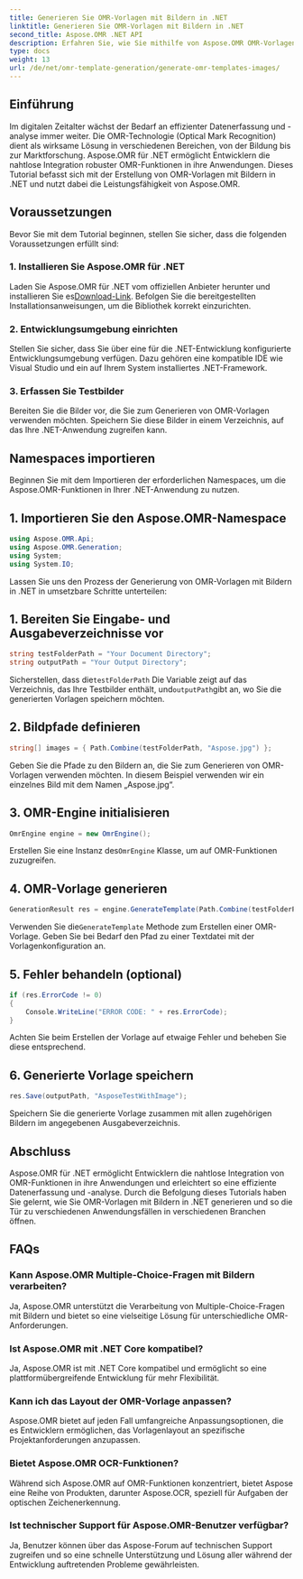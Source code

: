 ```yaml
---
title: Generieren Sie OMR-Vorlagen mit Bildern in .NET
linktitle: Generieren Sie OMR-Vorlagen mit Bildern in .NET
second_title: Aspose.OMR .NET API
description: Erfahren Sie, wie Sie mithilfe von Aspose.OMR OMR-Vorlagen mit Bildern in .NET für eine effiziente Datenerfassung und -analyse generieren. Beginnen Sie noch heute!
type: docs
weight: 13
url: /de/net/omr-template-generation/generate-omr-templates-images/
---
```

## Einführung
Im digitalen Zeitalter wächst der Bedarf an effizienter Datenerfassung und -analyse immer weiter. Die OMR-Technologie (Optical Mark Recognition) dient als wirksame Lösung in verschiedenen Bereichen, von der Bildung bis zur Marktforschung. Aspose.OMR für .NET ermöglicht Entwicklern die nahtlose Integration robuster OMR-Funktionen in ihre Anwendungen. Dieses Tutorial befasst sich mit der Erstellung von OMR-Vorlagen mit Bildern in .NET und nutzt dabei die Leistungsfähigkeit von Aspose.OMR.
## Voraussetzungen
Bevor Sie mit dem Tutorial beginnen, stellen Sie sicher, dass die folgenden Voraussetzungen erfüllt sind:
### 1. Installieren Sie Aspose.OMR für .NET
Laden Sie Aspose.OMR für .NET vom offiziellen Anbieter herunter und installieren Sie es[Download-Link](https://releases.aspose.com/omr/net/). Befolgen Sie die bereitgestellten Installationsanweisungen, um die Bibliothek korrekt einzurichten.
### 2. Entwicklungsumgebung einrichten
Stellen Sie sicher, dass Sie über eine für die .NET-Entwicklung konfigurierte Entwicklungsumgebung verfügen. Dazu gehören eine kompatible IDE wie Visual Studio und ein auf Ihrem System installiertes .NET-Framework.
### 3. Erfassen Sie Testbilder
Bereiten Sie die Bilder vor, die Sie zum Generieren von OMR-Vorlagen verwenden möchten. Speichern Sie diese Bilder in einem Verzeichnis, auf das Ihre .NET-Anwendung zugreifen kann.
## Namespaces importieren
Beginnen Sie mit dem Importieren der erforderlichen Namespaces, um die Aspose.OMR-Funktionen in Ihrer .NET-Anwendung zu nutzen.
## 1. Importieren Sie den Aspose.OMR-Namespace
```csharp
using Aspose.OMR.Api;
using Aspose.OMR.Generation;
using System;
using System.IO;
```
Lassen Sie uns den Prozess der Generierung von OMR-Vorlagen mit Bildern in .NET in umsetzbare Schritte unterteilen:
## 1. Bereiten Sie Eingabe- und Ausgabeverzeichnisse vor
```csharp
string testFolderPath = "Your Document Directory";
string outputPath = "Your Output Directory";
```
 Sicherstellen, dass die`testFolderPath` Die Variable zeigt auf das Verzeichnis, das Ihre Testbilder enthält, und`outputPath`gibt an, wo Sie die generierten Vorlagen speichern möchten.
## 2. Bildpfade definieren
```csharp
string[] images = { Path.Combine(testFolderPath, "Aspose.jpg") };
```
Geben Sie die Pfade zu den Bildern an, die Sie zum Generieren von OMR-Vorlagen verwenden möchten. In diesem Beispiel verwenden wir ein einzelnes Bild mit dem Namen „Aspose.jpg“.
## 3. OMR-Engine initialisieren
```csharp
OmrEngine engine = new OmrEngine();
```
 Erstellen Sie eine Instanz des`OmrEngine` Klasse, um auf OMR-Funktionen zuzugreifen.
## 4. OMR-Vorlage generieren
```csharp
GenerationResult res = engine.GenerateTemplate(Path.Combine(testFolderPath, "AsposeTestWithImage.txt"), images);
```
 Verwenden Sie die`GenerateTemplate` Methode zum Erstellen einer OMR-Vorlage. Geben Sie bei Bedarf den Pfad zu einer Textdatei mit der Vorlagenkonfiguration an.
## 5. Fehler behandeln (optional)
```csharp
if (res.ErrorCode != 0)
{
    Console.WriteLine("ERROR CODE: " + res.ErrorCode);
}
```
Achten Sie beim Erstellen der Vorlage auf etwaige Fehler und beheben Sie diese entsprechend.
## 6. Generierte Vorlage speichern
```csharp
res.Save(outputPath, "AsposeTestWithImage");
```
Speichern Sie die generierte Vorlage zusammen mit allen zugehörigen Bildern im angegebenen Ausgabeverzeichnis.
## Abschluss
Aspose.OMR für .NET ermöglicht Entwicklern die nahtlose Integration von OMR-Funktionen in ihre Anwendungen und erleichtert so eine effiziente Datenerfassung und -analyse. Durch die Befolgung dieses Tutorials haben Sie gelernt, wie Sie OMR-Vorlagen mit Bildern in .NET generieren und so die Tür zu verschiedenen Anwendungsfällen in verschiedenen Branchen öffnen.
## FAQs
### Kann Aspose.OMR Multiple-Choice-Fragen mit Bildern verarbeiten?
Ja, Aspose.OMR unterstützt die Verarbeitung von Multiple-Choice-Fragen mit Bildern und bietet so eine vielseitige Lösung für unterschiedliche OMR-Anforderungen.
### Ist Aspose.OMR mit .NET Core kompatibel?
Ja, Aspose.OMR ist mit .NET Core kompatibel und ermöglicht so eine plattformübergreifende Entwicklung für mehr Flexibilität.
### Kann ich das Layout der OMR-Vorlage anpassen?
Aspose.OMR bietet auf jeden Fall umfangreiche Anpassungsoptionen, die es Entwicklern ermöglichen, das Vorlagenlayout an spezifische Projektanforderungen anzupassen.
### Bietet Aspose.OMR OCR-Funktionen?
Während sich Aspose.OMR auf OMR-Funktionen konzentriert, bietet Aspose eine Reihe von Produkten, darunter Aspose.OCR, speziell für Aufgaben der optischen Zeichenerkennung.
### Ist technischer Support für Aspose.OMR-Benutzer verfügbar?
Ja, Benutzer können über das Aspose-Forum auf technischen Support zugreifen und so eine schnelle Unterstützung und Lösung aller während der Entwicklung auftretenden Probleme gewährleisten.